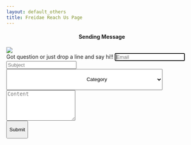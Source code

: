 ```yaml
---
layout: default_others
title: Freidae Reach Us Page
---
```


<div id="overlay">
    <div id="popup">
        <h4 style="text-align:center;">Sending Message<br></h4>
        <img src="/freidae/data/img/ajax-loader.gif" id="loading-indicator" >
    </div>
</div>
<form role="form" method="POST"  id="form_reach_us" data-success="Message successfully sent!">
    <div class="form-group">
        <label for="inputEmail" id="label_reachus">Got question or just drop a line and say hi!!</label>
        <input type="email" class="form-control" id="inputEmail" placeholder="Email" name="email" required autofocus>
    </div>
    <div class="form-group">
        <input type="text" class="form-control" id="inputSubject" placeholder="Subject" name="subject" required >
    </div>
    <div class="form-group">
        <select class="form-control" id="sel1" style="padding-left: 41%;padding-right: 23%;height: 56px;" name="category">
            <option>Category</option>
            <option>Comment</option>
            <option>Suggestion</option>
        </select>
    </div>
    <div class="form-group">
        <textarea class="form-control" rows="5" id="content" placeholder="Content" name="content" required ></textarea>
    </div>
    <div class="form-group g-recaptcha" data-sitekey="6LcLwAATAAAAAI1ssN3BesuD7qwOKtV7Dg227-tv" style="width: 23%;"></div>
    <div class="form-group" style="width: 71px;min-width: 71px;">
    <div id="notice" class="notice" data-captcha-failed="Incorrect captcha!" data-error="There was an error sending the message, please try again."></div>
        <button id="btn-submit" type="submit" class="btn" onclick="return false;"><p style="text-align: center;">Submit</p></button>
    </div>
</form>
